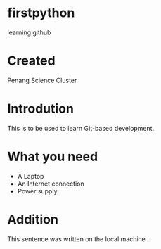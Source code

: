 # firstpython
learning github

# Created
Penang Science Cluster 

# Introdution 

This is to be used to learn Git-based development.

# What you need 

* A Laptop
* An Internet connection 
* Power supply

# Addition 

This sentence was written on the local machine . 

